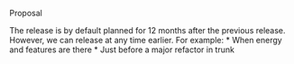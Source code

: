 Proposal

The release is by default planned for 12 months after the previous release. However, we can release at any time earlier. For example: * When energy and features are there * Just before a major refactor in trunk
